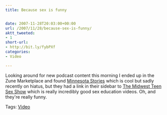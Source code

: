 ```yaml
---
title: Because sex is funny


date: 2007-11-28T20:03:00+00:00
url: /2007/11/28/because-sex-is-funny/
aktt_tweeted:
- 1
short-url:
- http://bit.ly/fybPXf
categories:
- Video

---
```

<div class='microid-mailto+http:sha1:ee1348c92c7d69ffabd27cab1789f7c07fc9aecf'>

Looking around for new podcast content this morning I ended up in the Zune Marketplace and found <a href="http://www.mnstories.com/">Minnesota Stories</a> which is cool but sadly recently on hiatus, but they had a link in their sidebar to <a href="http://midwestteensexshow.com">The Midwest Teen Sex Show</a> which is really incredibly good sex education videos. Oh, and they're really funny.

</div>

<div class="st-post-tags">
Tags: <a href="http://www.cavort.org/tag/video/" title="Video" rel="tag">Video</a><br />
</div>